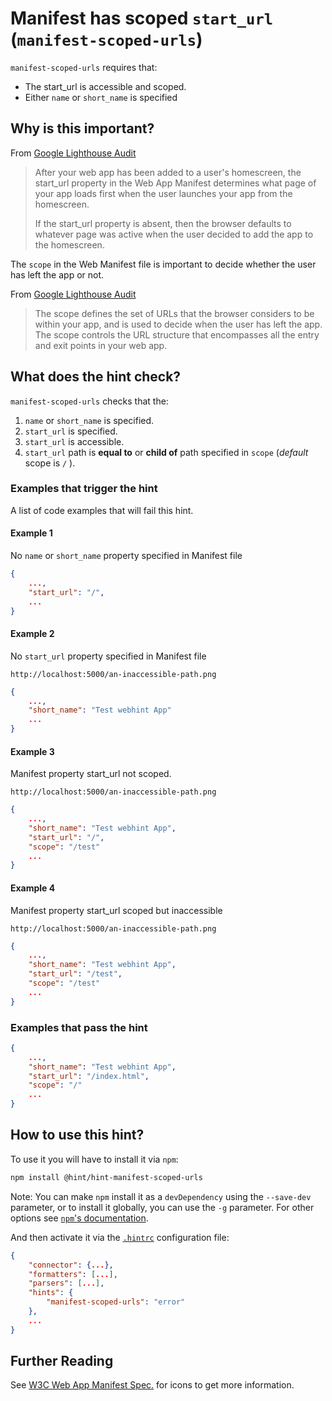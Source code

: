 # Manifest has scoped `start_url` (`manifest-scoped-urls`)

`manifest-scoped-urls` requires that:

* The start_url is accessible and scoped.
* Either `name` or `short_name` is specified

## Why is this important?

From [Google Lighthouse Audit][start_url_imp]

> After your web app has been added to a user's homescreen, the start_url property
> in the Web App Manifest determines what page of your app loads first
> when the user launches your app from the homescreen.
>
> If the start_url property is absent, then the browser defaults to whatever
> page was active when the user decided to add the app to the homescreen.

The `scope` in the Web Manifest file is important to decide whether the user
has left the app or not.

From [Google Lighthouse Audit][scope_imp]

> The scope defines the set of URLs that the browser considers to be
> within your app, and is used to decide when the user has left the app.
> The scope controls the URL structure that encompasses all the entry
> and exit points in your web app.

## What does the hint check?

`manifest-scoped-urls` checks that the:

1. `name` or `short_name` is specified.
2. `start_url` is specified.
3. `start_url` is accessible.
4. `start_url` path is **equal to** or **child of** path specified
in `scope` (_default_ scope is `/` ).

### Examples that **trigger** the hint

A list of code examples that will fail this hint.

#### Example 1

No `name` or `short_name` property specified in Manifest file

```json
{
    ...,
    "start_url": "/",
    ...
}
```

#### Example 2

No `start_url` property specified in Manifest file

`http://localhost:5000/an-inaccessible-path.png`

```json
{
    ...,
    "short_name": "Test webhint App"
    ...
}
```

#### Example 3

Manifest property start_url not scoped.

`http://localhost:5000/an-inaccessible-path.png`

```json
{
    ...,
    "short_name": "Test webhint App",
    "start_url": "/",
    "scope": "/test"
    ...
}
```

#### Example 4

Manifest property start_url scoped but inaccessible

`http://localhost:5000/an-inaccessible-path.png`

```json
{
    ...,
    "short_name": "Test webhint App",
    "start_url": "/test",
    "scope": "/test"
    ...
}
```

### Examples that **pass** the hint

```json
{
    ...,
    "short_name": "Test webhint App",
    "start_url": "/index.html",
    "scope": "/"
    ...
}
```

## How to use this hint?

To use it you will have to install it via `npm`:

```bash
npm install @hint/hint-manifest-scoped-urls
```

Note: You can make `npm` install it as a `devDependency` using the `--save-dev`
parameter, or to install it globally, you can use the `-g` parameter. For
other options see
[`npm`'s documentation](https://docs.npmjs.com/cli/install).

And then activate it via the [`.hintrc`][hintrc]
configuration file:

```json
{
    "connector": {...},
    "formatters": [...],
    "parsers": [...],
    "hints": {
        "manifest-scoped-urls": "error"
    },
    ...
}
```

## Further Reading

See [W3C Web App Manifest Spec.][w3c-spec] for icons to get more information.

<!-- Link labels: -->

[hintrc]: https://webhint.io/docs/user-guide/configuring-webhint/summary/
[start_url_imp]: https://developers.google.com/web/tools/lighthouse/audits/manifest-contains-start_url
[w3c-spec]: https://www.w3.org/TR/appmanifest/
[scope_imp]: https://developers.google.com/web/fundamentals/web-app-manifest/
